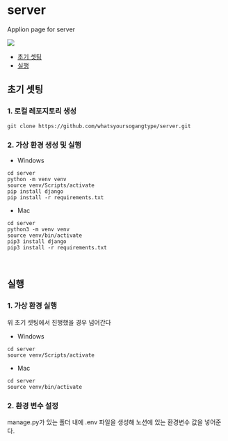 # server

Applion page for server

<img src="https://img.shields.io/badge/django-092E20?style=for-the-badge&logo=django&logoColor=white">

- [초기 셋팅](#초기-셋팅) <br>
- [실행](#실행) <br>

## 초기 셋팅

### 1. 로컬 레포지토리 생성

```
git clone https://github.com/whatsyoursogangtype/server.git
```

### 2. 가상 환경 생성 및 실행

- Windows

```
cd server
python -m venv venv
source venv/Scripts/activate
pip install django
pip install -r requirements.txt
```

- Mac

```
cd server
python3 -m venv venv
source venv/bin/activate
pip3 install django
pip3 install -r requirements.txt
```

<br>

## 실행

### 1. 가상 환경 실행

위 초기 셋팅에서 진행했을 경우 넘어간다

- Windows

```
cd server
source venv/Scripts/activate
```

- Mac

```
cd server
source venv/bin/activate
```

### 2. 환경 변수 설정

manage.py가 있는 폴더 내에 .env 파일을 생성해 노션에 있는 환경변수 값을 넣어준다.
